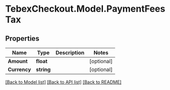 # TebexCheckout.Model.PaymentFeesTax

## Properties

Name | Type | Description | Notes
------------ | ------------- | ------------- | -------------
**Amount** | **float** |  | [optional] 
**Currency** | **string** |  | [optional] 

[[Back to Model list]](../README.md#documentation-for-models) [[Back to API list]](../README.md#documentation-for-api-endpoints) [[Back to README]](../README.md)


